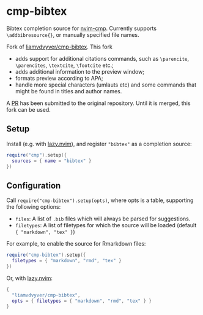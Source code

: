 # cmp-bibtex

Bibtex completion source for [nvim-cmp](https://github.com/hrsh7th/nvim-cmp). Currently supports `\addbibresource{}`, or manually specified file names.

Fork of [liamvdvyver/cmp-bibtex](https://github.com/liamvdvyver/cmp-bibtex). This fork

- adds support for additional citations commands, such as `\parencite`, `\parencites`, `\textcite`, `\footcite` etc.;
- adds additional information to the preview window;
- formats preview according to APA;
- handle more special characters (umlauts etc) and some commands that might be found in titles and author names.

A [PR](https://github.com/liamvdvyver/cmp-bibtex/pull/1) has been submitted to the original repository. Until it is merged, this fork can be used.

## Setup

Install (e.g. with [lazy.nvim](https://github.com/folke/lazy.nvim)), and register `"bibtex"` as a completion source:

```lua
require("cmp").setup({
  sources = { name = "bibtex" }
})
```

## Configuration

Call `require("cmp-bibtex").setup(opts)`, where opts is a table, supporting the following options:

- `files`: A list of `.bib` files which will always be parsed for suggestions.
- `filetypes`: A list of filetypes for which the source will be loaded (default `{ "markdown", "tex" }`)

For example, to enable the source for Rmarkdown files:

```lua
require("cmp-bibtex").setup({
  filetypes = { "markdown", "rmd", "tex" }
})
```

Or, with [lazy.nvim](https://github.com/folke/lazy.nvim):

```lua
{
  "liamvdvyver/cmp-bibtex",
  opts = { filetypes = { "markdown", "rmd", "tex" } }
}
```
